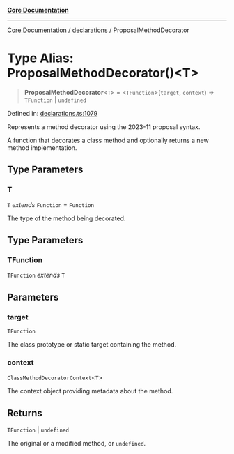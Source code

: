 [**Core Documentation**](../../README.md)

***

[Core Documentation](../../README.md) / [declarations](../README.md) / ProposalMethodDecorator

# Type Alias: ProposalMethodDecorator()\<T\>

> **ProposalMethodDecorator**\<`T`\> = \<`TFunction`\>(`target`, `context`) => `TFunction` \| `undefined`

Defined in: [declarations.ts:1079](https://github.com/stonemjs/core/blob/85781fe5b87769612839dd6b850ba45186d357fa/src/declarations.ts#L1079)

Represents a method decorator using the 2023-11 proposal syntax.

A function that decorates a class method and optionally returns a new method implementation.

## Type Parameters

### T

`T` *extends* `Function` = `Function`

The type of the method being decorated.

## Type Parameters

### TFunction

`TFunction` *extends* `T`

## Parameters

### target

`TFunction`

The class prototype or static target containing the method.

### context

`ClassMethodDecoratorContext`\<`T`\>

The context object providing metadata about the method.

## Returns

`TFunction` \| `undefined`

The original or a modified method, or `undefined`.
